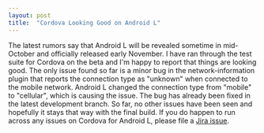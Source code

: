 ```yaml
---
layout: post
title:  "Cordova Looking Good on Android L"
---
```

The latest rumors say that Android L will be revealed sometime in mid-October and officially released early November. I have ran through the test suite for Cordova on the beta and I'm happy to report that things are looking good. The only issue found so far is a minor bug in the network-information plugin that reports the connection type as "unknown" when connected to the mobile network. Android L changed the connection type from "mobile" to "cellular", which is causing the issue. The bug has already been fixed in the latest development branch. So far, no other issues have been seen and hopefully it stays that way with the final build. If you do happen to run across any issues on Cordova for Android L, please file a [Jira issue](issues.apache.org/jira).